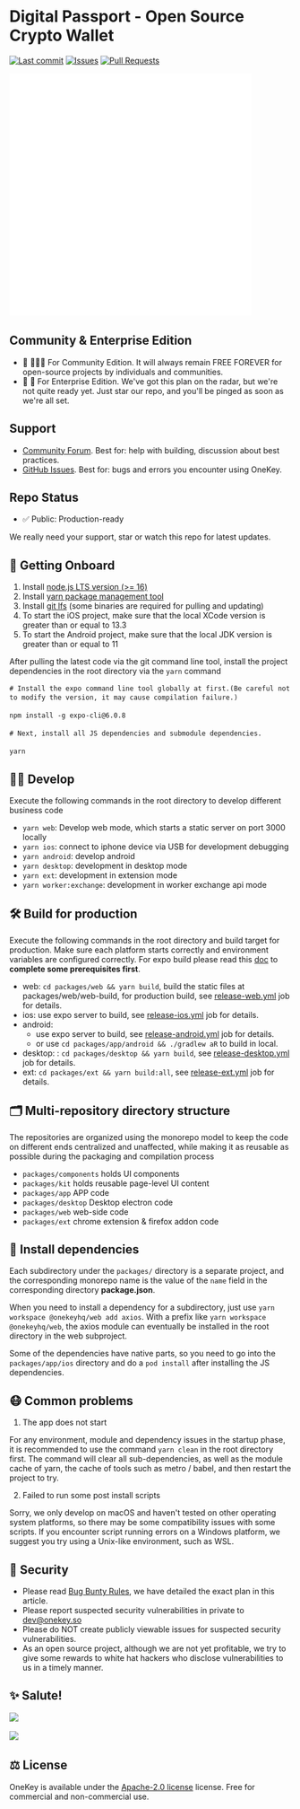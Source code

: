 # Digital Passport - Open Source Crypto Wallet

[![Last commit](https://img.shields.io/github/last-commit/waibot/digital-passport.svg?style=for-the-badge&labelColor=000)](https://github.com/waibot/digital-passport/commits/onekey)
[![Issues](https://img.shields.io/github/issues-raw/waibot/digital-passport.svg?style=for-the-badge&labelColor=000)](https://github.com/waibot/digital-passport/issues?q=is%3Aissue+is%3Aopen)
[![Pull Requests](https://img.shields.io/github/issues-pr-raw/waibot/digital-passport.svg?style=for-the-badge&labelColor=000)](https://github.com/waibot/digital-passport/pulls?q=is%3Apr+is%3Aopen)

<kbd><img src="https://github.com/waibot/digital-passport/blob/main/development/icon/android/mipmap-xxxhdpi/ic_launcher_foreground.png?raw=true" alt="Star this repo"/></kbd>


## Community & Enterprise Edition

- 🏡 🧔🏻‍♂️ For Community Edition. It will always remain FREE FOREVER for open-source projects by individuals and communities.
- 🏦 💼 For Enterprise Edition. We've got this plan on the radar, but we're not quite ready yet. Just star our repo, and you'll be pinged as soon as we're all set.


## Support

- [Community Forum](https://github.com/waibot/digital-passport/discussions). Best for: help with building, discussion about best practices.
- [GitHub Issues](https://github.com/waibot/digital-passport/issues). Best for: bugs and errors you encounter using OneKey.

## Repo Status

- ✅ Public: Production-ready

We really need your support, star or watch this repo for latest updates.


## 🚀 Getting Onboard

1. Install [node.js LTS version  (>= 16)](https://nodejs.org/en/)
2. Install [yarn package management tool](https://yarnpkg.com/)
3. Install [git lfs](https://git-lfs.github.com/) (some binaries are required for pulling and updating)
4. To start the iOS project, make sure that the local XCode version is greater than or equal to 13.3
5. To start the Android project, make sure that the local JDK version is greater than or equal to 11

After pulling the latest code via the git command line tool, install the project dependencies in the root directory via the `yarn` command

```
# Install the expo command line tool globally at first.(Be careful not to modify the version, it may cause compilation failure.)

npm install -g expo-cli@6.0.8

# Next, install all JS dependencies and submodule dependencies.

yarn
```

## 🧑‍💻 Develop

Execute the following commands in the root directory to develop different business code

- `yarn web`: Develop web mode, which starts a static server on port 3000 locally
- `yarn ios`: connect to iphone device via USB for development debugging
- `yarn android`: develop android
- `yarn desktop`: development in desktop mode
- `yarn ext`: development in extension mode
- `yarn worker:exchange`: development in worker exchange api mode

## 🛠 Build for production

Execute the following commands in the root directory and build target for production. Make sure each platform starts correctly and environment variables are configured correctly. For expo build please read this [doc](https://docs.expo.dev/build/setup/) to **complete some prerequisites first**.

- web: `cd packages/web && yarn build`, build the static files at packages/web/web-build, for production build, see [release-web.yml](./.github/workflows/release-web.yml) job for details.
- ios: use expo server to build, see [release-ios.yml](./.github/workflows/release-ios.yml) job for details.
- android:
  - use expo server to build, see [release-android.yml](./.github/workflows/release-android.yml) job for details.
  - or use `cd packages/app/android && ./gradlew aR` to build in local.
- desktop: : `cd packages/desktop && yarn build`, see [release-desktop.yml](./.github/workflows/release-desktop.yml) job for details.
- ext: `cd packages/ext && yarn build:all`, see [release-ext.yml](./.github/workflows/release-ext.yml) job for details.

## 🗂 Multi-repository directory structure

The repositories are organized using the monorepo model to keep the code on different ends centralized and unaffected, while making it as reusable as possible during the packaging and compilation process

- `packages/components` holds UI components
- `packages/kit` holds reusable page-level UI content
- `packages/app` APP code
- `packages/desktop` Desktop electron code
- `packages/web` web-side code
- `packages/ext` chrome extension & firefox addon code

## 🧲 Install dependencies

Each subdirectory under the `packages/` directory is a separate project, and the corresponding monorepo name is the value of the `name` field in the corresponding directory **package.json**.

When you need to install a dependency for a subdirectory, just use `yarn workspace @onekeyhq/web add axios`. With a prefix like `yarn workspace @onekeyhq/web`, the axios module can eventually be installed in the root directory in the web subproject.

Some of the dependencies have native parts, so you need to go into the `packages/app/ios` directory and do a `pod install` after installing the JS dependencies.

## 😷 Common problems

1. The app does not start

For any environment, module and dependency issues in the startup phase, it is recommended to use the command `yarn clean` in the root directory first. The command will clear all sub-dependencies, as well as the module cache of yarn, the cache of tools such as metro / babel, and then restart the project to try.

2. Failed to run some post install scripts

Sorry, we only develop on macOS and haven't tested on other operating system platforms, so there may be some compatibility issues with some scripts. If you encounter script running errors on a Windows platform, we suggest you try using a Unix-like environment, such as WSL.


## 🔰 Security

- Please read [Bug Bunty Rules](https://github.com/waibot/digital-passport/blob/onekey/docs/BUG_RULES.md), we have detailed the exact plan in this article.
- Please report suspected security vulnerabilities in private to dev@onekey.so
- Please do NOT create publicly viewable issues for suspected security vulnerabilities.
- As an open source project, although we are not yet profitable, we try to give some rewards to white hat hackers who disclose vulnerabilities to us in a timely manner.


## ✨ Salute!

[![](https://img.shields.io/github/contributors-anon/waibot/digital-passport?style=for-the-badge&labelColor=000)](https://github.com/waibot/digital-passport/graphs/contributors)

<a href="https://github.com/waibot/digital-passport/graphs/contributors">
  <img src="https://contrib.rocks/image?repo=waibot/digital-passport&max=240&columns=24"/>
</a>

## ⚖️ License

OneKey is available under the [Apache-2.0 license](https://github.com/waibot/digital-passport/blob/onekey/LICENSE) license.
Free for commercial and non-commercial use.
